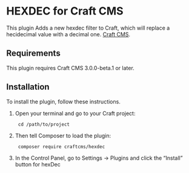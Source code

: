 HEXDEC for Craft CMS
===================

This plugin Adds a new hexdec filter to Craft, which will replace a hecidecimal value with a decimal one. [Craft CMS](https://craftcms.com).

## Requirements

This plugin requires Craft CMS 3.0.0-beta.1 or later.


## Installation

To install the plugin, follow these instructions.

1. Open your terminal and go to your Craft project:

        cd /path/to/project

2. Then tell Composer to load the plugin:

        composer require craftcms/hexdec

3. In the Control Panel, go to Settings → Plugins and click the “Install” button for hexDec